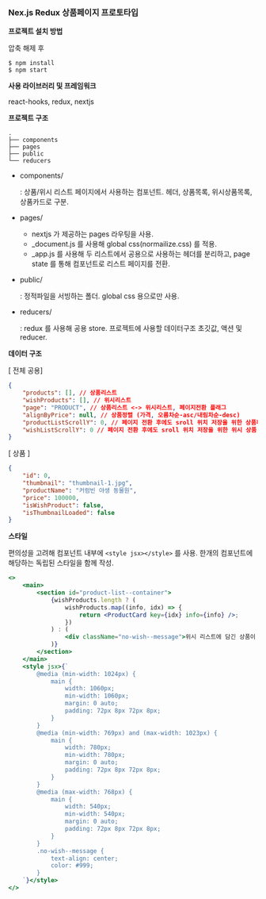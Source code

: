 ### Nex.js Redux 상품페이지 프로토타입

**프로젝트 설치 방법**

압축 해제 후

```
$ npm install
$ npm start
```

**사용 라이브러리 및 프레임워크**

react-hooks, redux, nextjs

**프로젝트 구조**

```
.
├── components
├── pages
├── public
└── reducers
```

-   components/

    : 상품/위시 리스트 페이지에서 사용하는 컴포넌트. 헤더, 상품목록, 위시상품목록, 상품카드로 구분.

-   pages/

    -   nextjs 가 제공하는 pages 라우팅을 사용.
    -   \_document.js 를 사용해 global css(normailize.css) 를 적용.
    -   \_app.js 를 사용해 두 리스트에서 공용으로 사용하는 헤더를 분리하고, page state 를 통해 컴포넌트로 리스트 페이지를 전환.

-   public/

    : 정적파일을 서빙하는 폴더. global css 용으로만 사용.

-   reducers/

    : redux 를 사용해 공용 store. 프로젝트에 사용할 데이터구조 초깃값, 액션 및 reducer.

**데이터 구조**

[ 전체 공용]

```json
{
    "products": [], // 상품리스트
    "wishProducts": [], // 위시리스트
    "page": "PRODUCT", // 상품리스트 <-> 위시리스트, 페이지전환 플래그
    "alignByPrice": null, // 상품정렬 (가격, 오름차순-asc/내림차순-desc)
    "productListScrollY": 0, // 페이지 전환 후에도 sroll 위치 저장을 위한 상품페이지 scrollY 용 state
    "wishListScrollY": 0 // 페이지 전환 후에도 sroll 위치 저장을 위한 위시 상품 페이지 scrollY 용 state
}
```

[ 상품 ]

```json
{
    "id": 0,
    "thumbnail": "thumbnail-1.jpg",
    "productName": "커럼빈 야생 동물원",
    "price": 100000,
    "isWishProduct": false,
    "isThumbnailLoaded": false
}
```

**스타일**

편의성을 고려해 컴포넌트 내부에 `<style jsx></style>` 를 사용. 한개의 컴포넌트에 해당하는 독립된 스타일을 함께 작성.

```jsx
<>
    <main>
        <section id="product-list--container">
            {wishProducts.length ? (
                wishProducts.map((info, idx) => {
                    return <ProductCard key={idx} info={info} />;
                })
            ) : (
                <div className="no-wish--message">위시 리스트에 담긴 상품이 없습니다.</div>
            )}
        </section>
    </main>
    <style jsx>{`
        @media (min-width: 1024px) {
            main {
                width: 1060px;
                min-width: 1060px;
                margin: 0 auto;
                padding: 72px 8px 72px 8px;
            }
        }
        @media (min-width: 769px) and (max-width: 1023px) {
            main {
                width: 780px;
                min-width: 780px;
                margin: 0 auto;
                padding: 72px 8px 72px 8px;
            }
        }
        @media (max-width: 768px) {
            main {
                width: 540px;
                min-width: 540px;
                margin: 0 auto;
                padding: 72px 8px 72px 8px;
            }
        }
        .no-wish--message {
            text-align: center;
            color: #999;
        }
    `}</style>
</>
```
